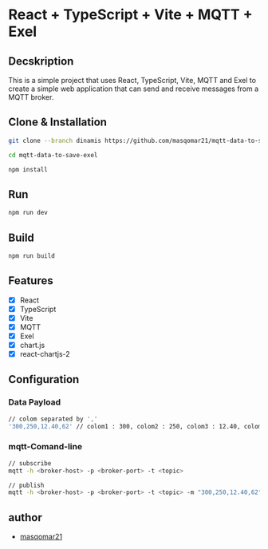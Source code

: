 # React + TypeScript + Vite + MQTT + Exel

## Decskription

This is a simple project that uses React, TypeScript, Vite, MQTT and Exel to create a simple web application that can send and receive messages from a MQTT broker.

## Clone & Installation

```bash
git clone --branch dinamis https://github.com/masqomar21/mqtt-data-to-save-exel.git
```

```bash
cd mqtt-data-to-save-exel
```

```bash
npm install
```

## Run

```bash
npm run dev
```

## Build

```bash
npm run build
```

## Features

- [x] React
- [x] TypeScript
- [x] Vite
- [x] MQTT
- [x] Exel
- [x] chart.js
- [x] react-chartjs-2

## Configuration

<!-- ### MQTT

```javascript
// src/app.ts

// adjust the options object to match your MQTT broker
const options = {
	host: 'broker.hivemq.com',
	port: 8884,
	path: '/mqtt',
	protocol: 'wss'
}
```

```javascript
// src/app.ts

// adjust the topic to match your MQTT topic
const mqttTopic = 'esp32/affoData'
const mqttControlTopic = 'esp32/control'
```

### Data

```javascript
// src/app.ts

// adjust the data as needed
interface MqttMessage {
    timestamp: string;
    fsr1value: string;
    fsr2value: string;
    pitch: string;
    servoAngle: string;
}
  ...

const rowData: MqttMessage = {
    timestamp,
    fsr1value: data[0],
    fsr2value: data[1],
    pitch: data[2],
    servoAngle: data[3],
}
``` -->

### Data Payload

```bash
// colom separated by ','
'300,250,12.40,62' // colom1 : 300, colom2 : 250, colom3 : 12.40, colom4 : 62
```

### mqtt-Comand-line

```bash
// subscribe
mqtt -h <broker-host> -p <broker-port> -t <topic>
```

```bash
// publish
mqtt -h <broker-host> -p <broker-port> -t <topic> -m "300,250,12.40,62"
```

## author

- [masqomar21](https://github.com/masqomar21)

<!-- This template provides a minimal setup to get React working in Vite with HMR and some ESLint rules.

Currently, two official plugins are available:

- [@vitejs/plugin-react](https://github.com/vitejs/vite-plugin-react/blob/main/packages/plugin-react/README.md) uses [Babel](https://babeljs.io/) for Fast Refresh
- [@vitejs/plugin-react-swc](https://github.com/vitejs/vite-plugin-react-swc) uses [SWC](https://swc.rs/) for Fast Refresh

## Expanding the ESLint configuration

If you are developing a production application, we recommend updating the configuration to enable type aware lint rules:

- Configure the top-level `parserOptions` property like this:

```js
export default {
	// other rules...
	parserOptions: {
		ecmaVersion: 'latest',
		sourceType: 'module',
		project: ['./tsconfig.json', './tsconfig.node.json'],
		tsconfigRootDir: __dirname
	}
}
```

- Replace `plugin:@typescript-eslint/recommended` to `plugin:@typescript-eslint/recommended-type-checked` or `plugin:@typescript-eslint/strict-type-checked`
- Optionally add `plugin:@typescript-eslint/stylistic-type-checked`
- Install [eslint-plugin-react](https://github.com/jsx-eslint/eslint-plugin-react) and add `plugin:react/recommended` & `plugin:react/jsx-runtime` to the `extends` list -->
